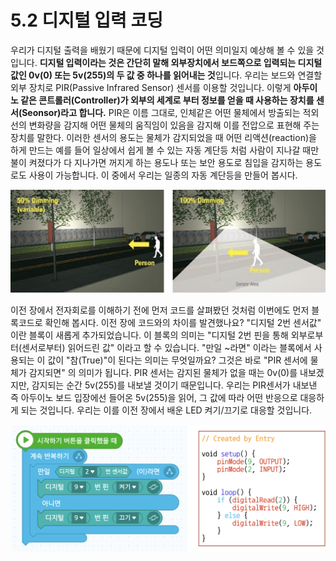 # 5.2 디지털 입력 코딩

우리가 디지털 출력을 배웠기 때문에 디지털 입력이 어떤 의미일지 예상해 볼 수 있을 것입니다. **디지털 입력이라는 것은 간단히 말해 외부장치에서 보드쪽으로 입력되는 디지털 값인 0v\(0\) 또는 5v\(255\)의 두 값 중 하나를 읽어내는 것**입니다. 우리는 보드와 연결할 외부 장치로 PIR\(Passive Infrared Sensor\) 센서를 이용할 것입니다. 이렇게 **아두이노 같은 콘트롤러\(Controller\)가 외부의 세계로 부터 정보를 얻을 때 사용하는 장치를 센서\(Seonsor\)라고 합니다.** PIR은 이름 그대로, 인체같은 어떤 물체에서 방출되는 적외선의 변화량을 감지해 어떤 물체의 움직임이 있음을 감지해 이를 전압으로 표현해 주는 장치를 말한다. 이러한 센서의 용도는 물체가 감지되었을 때 어떤 리액션\(reaction\)을 하게 만드는 예를 들어 일상에서 쉽게 볼 수 있는 자동 계단등 처럼 사람이 지나갈 때만 불이 켜졌다가 다 지나가면 꺼지게 하는 용도나 또는 보안 용도로 침입을 감지하는 용도로도 사용이 가능합니다. 이 중에서 우리는 일종의 자동 계단등을 만들어 봅시다.

![](../.gitbook/assets/image%20%2825%29.png)

이전 장에서 전자회로를 이해하기 전에 먼저 코드를 살펴봤던 것처럼 이번에도 먼저 블록코드로 확인해 봅시다. 이전 장에 코드와의 차이를 발견했나요? "디지털 2번 센서값" 이란 블록이 새롭게 추가되었습니다. 이 블록의 의미는 "디지털 2번 핀을 통해 외부로부터\(센서로부터\) 읽어드린 값" 이라고 할 수 있습니다. "만일 ~라면" 이라는 블록에서 사용되는 이 값이 "참\(True\)"이 된다는 의미는 무엇일까요? 그것은 바로  "PIR 센서에 물체가 감지되면" 의 의미가 됩니다. PIR 센서는 감지된 물체가 없을 때는 0v\(0\)를 내보겠지만, 감지되는 순간 5v\(255\)를 내보낼 것이기 때문입니다. 우리는 PIR센서가 내보낸 즉 아두이노 보드 입장에선 들어온 5v\(255\)을 읽어, 그 값에 따라 어떤 반응으로 대응하게 되는 것입니다. 우리는 이를 이전 장에서 배운 LED 켜기/끄기로 대응할 것입니다.

![](../.gitbook/assets/image%20%2824%29.png)

 

